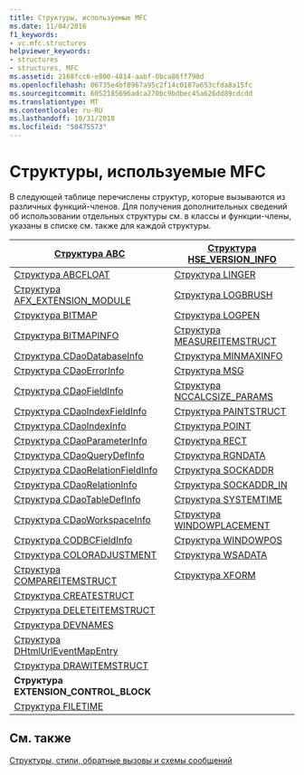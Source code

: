 ```yaml
---
title: Структуры, используемые MFC
ms.date: 11/04/2016
f1_keywords:
- vc.mfc.structures
helpviewer_keywords:
- structures
- structures, MFC
ms.assetid: 2168fcc6-e800-4814-aabf-0bca86ff790d
ms.openlocfilehash: 06735e4bf8967a95c2f14c0187a653cfda8a15fc
ms.sourcegitcommit: 6052185696adca270bc9bdbec45a626dd89cdcdd
ms.translationtype: MT
ms.contentlocale: ru-RU
ms.lasthandoff: 10/31/2018
ms.locfileid: "50475573"
---
```

# <a name="structures-used-by-mfc"></a>Структуры, используемые MFC

В следующей таблице перечислены структур, которые вызываются из различных функций-членов. Для получения дополнительных сведений об использовании отдельных структуры см. в классы и функции-члены, указаны в списке см. также для каждой структуры.

|[Структура ABC](../../mfc/reference/abc-structure.md)|[Структура HSE_VERSION_INFO](../../mfc/reference/hse-version-info-structure.md)|
|--------------------------------------------------------------------------------------------------------------|-----------------------------------------------------------------------------------------------------------------------------|
|[Структура ABCFLOAT](../../mfc/reference/abcfloat-structure.md)|[Структура LINGER](../../mfc/reference/linger-structure.md)|
|[Структура AFX_EXTENSION_MODULE](../../mfc/reference/afx-extension-module-structure.md)|[Структура LOGBRUSH](../../mfc/reference/logbrush-structure.md)|
|[Структура BITMAP](../../mfc/reference/bitmap-structure.md)|[Структура LOGPEN](../../mfc/reference/logpen-structure.md)|
|[Структура BITMAPINFO](../../mfc/reference/bitmapinfo-structure.md)|[Структура MEASUREITEMSTRUCT](../../mfc/reference/measureitemstruct-structure.md)|
|[Структура CDaoDatabaseInfo](../../mfc/reference/cdaodatabaseinfo-structure.md)|[Структура MINMAXINFO](../../mfc/reference/minmaxinfo-structure.md)|
|[Структура CDaoErrorInfo](../../mfc/reference/cdaoerrorinfo-structure.md)|[Структура MSG](../../mfc/reference/msg-structure1.md)|
|[Структура CDaoFieldInfo](../../mfc/reference/cdaofieldinfo-structure.md)|[Структура NCCALCSIZE_PARAMS](../../mfc/reference/nccalcsize-params-structure.md)|
|[Структура CDaoIndexFieldInfo](../../mfc/reference/cdaoindexfieldinfo-structure.md)|[Структура PAINTSTRUCT](../../mfc/reference/paintstruct-structure.md)|
|[Структура CDaoIndexInfo](../../mfc/reference/cdaoindexinfo-structure.md)|[Структура POINT](../../mfc/reference/point-structure1.md)|
|[Структура CDaoParameterInfo](../../mfc/reference/cdaoparameterinfo-structure.md)|[Структура RECT](../../mfc/reference/rect-structure1.md)|
|[Структура CDaoQueryDefInfo](../../mfc/reference/cdaoquerydefinfo-structure.md)|[Структура RGNDATA](../../mfc/reference/rgndata-structure.md)|
|[Структура CDaoRelationFieldInfo](../../mfc/reference/cdaorelationfieldinfo-structure.md)|[Структура SOCKADDR](../../mfc/reference/sockaddr-structure.md)|
|[Структура CDaoRelationInfo](../../mfc/reference/cdaorelationinfo-structure.md)|[Структура SOCKADDR_IN](../../mfc/reference/sockaddr-in-structure.md)|
|[Структура CDaoTableDefInfo](../../mfc/reference/cdaotabledefinfo-structure.md)|[Структура SYSTEMTIME](systemtime-structure1.md)
|[Структура CDaoWorkspaceInfo](../../mfc/reference/cdaoworkspaceinfo-structure.md)|[Структура WINDOWPLACEMENT](../../mfc/reference/windowplacement-structure.md)|
|[Структура CODBCFieldInfo](../../mfc/reference/codbcfieldinfo-structure.md)|[Структура WINDOWPOS](../../mfc/reference/windowpos-structure1.md)
|[Структура COLORADJUSTMENT](../../mfc/reference/coloradjustment-structure.md)|[Структура WSADATA](../../mfc/reference/wsadata-structure.md)|
|[Структура COMPAREITEMSTRUCT](../../mfc/reference/compareitemstruct-structure.md)|[Структура XFORM](../../mfc/reference/xform-structure.md)|
|[Структура CREATESTRUCT](../../mfc/reference/createstruct-structure.md)||
|[Структура DELETEITEMSTRUCT](../../mfc/reference/deleteitemstruct-structure.md)||
|[Структура DEVNAMES](../../mfc/reference/devnames-structure.md)||
|[Структура DHtmlUrlEventMapEntry](../../mfc/reference/dhtmlurleventmapentry-structure.md)||
|[Структура DRAWITEMSTRUCT](../../mfc/reference/drawitemstruct-structure.md)||
|**Структура EXTENSION_CONTROL_BLOCK**||
|[Структура FILETIME](../../mfc/reference/filetime-structure.md)

## <a name="see-also"></a>См. также

[Структуры, стили, обратные вызовы и схемы сообщений](../../mfc/reference/structures-styles-callbacks-and-message-maps.md)

